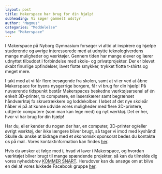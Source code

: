 ```yaml
---
layout: post
title: Makerspace har brug for din hjælp!
subheading: Vi søger gammelt udstyr
author: "Magnus"
categories: "Meddelelse"
tags: "Makerspace"
---
```

I Makerspace på Nyborg Gymnasium forsøger vi altid at inspirere og hjælpe studerende og øvrige interesserede med at udnytte teknologiverdens mange muligheder og værktøjer. Gennem tiden har mange elever og lærer udnyttet tilbuddet i forbindelse med skole- og privatprojekter. Der er blevet skabt finurlige opfindelser, lavet flotte smykker, trykket flotte t-shirts og meget mere.

I takt med at vi får flere besøgende fra skolen, samt at vi er ved at åbne Makerspace for byens nysgerrige borgere, får vi brug for din hjælp! På nuværende tidspunkt består Makerspaces beskedne værktøjsarsenal af én enkelt 3D-printer, to computere, en laserskærer samt begrænset håndværktøj fx skruetrækkere og loddekolber. I løbet af det nye skoleår håber vi på at kunne udvide vores muligheder med flere 3D-printere, udtjente computere (som man kan lege med) og nyt værktøj. Det er her, hvor vi har brug for din hjælp!

Har du, eller kender du nogen der har, en computer, 3D-printer og/eller øvrigt værktøj, der ikke længere bliver brugt, så tager vi imod med kyshånd! Skulle du ønske at bidrage med et økonomisk sponsorat bedes du kontakte os på mail. Vores kontaktinformation kan findes [her](https://ngmakerspace.github.io/about.html).

Hvis du ønsker at følge med i, hvad vi laver i Makerspace, og hvordan værktøjet bliver brugt til mange spændende projekter, så kan du tilmelde dig vores nyhedsbrev [KOMMER SNART](https://ngmakerspace.github.io/). Herudover kan du ansøge om at blive en del af vores lukkede Facebook gruppe [her]( https://www.facebook.com/groups/ngmakerspace).
